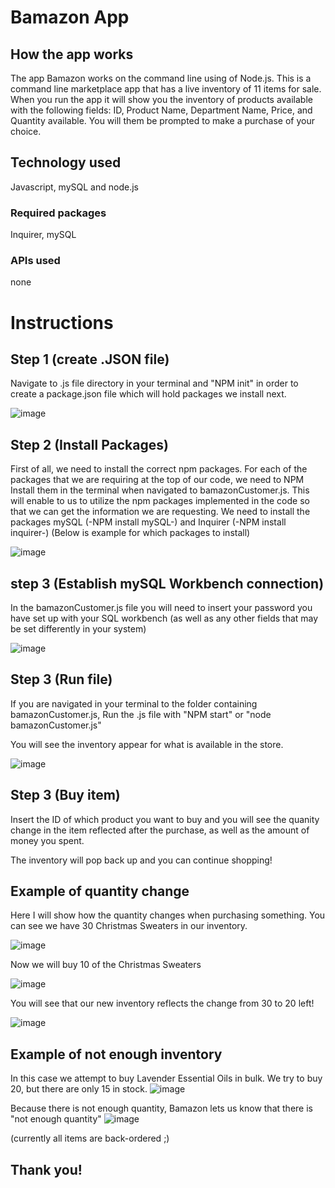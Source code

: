 # Bamazon App


## How the app works
The app Bamazon works on the command line using of Node.js. This is a command line marketplace app that has a live inventory of 11 items for sale. When you run the app it will show you the inventory of products available with the following fields: ID, Product Name, Department Name, Price, and Quantity available. You will them be prompted to make a purchase of your choice.

## Technology used
Javascript, mySQL and node.js

### Required packages
Inquirer, mySQL

### APIs used
none

# Instructions

## Step 1 (create .JSON file)
Navigate to .js file directory in your terminal and "NPM init" in order to create a package.json file which will hold packages we install next. 

![image](https://user-images.githubusercontent.com/44414542/57340058-3b48a280-7102-11e9-8331-158274c5aaee.png)

## Step 2 (Install Packages)

First of all, we need to install the correct npm packages. For each of the packages that we are requiring at the top of our code, we need to NPM Install them in the terminal when navigated to bamazonCustomer.js. This will enable to us to utilize the npm packages implemented in the code so that we can get the information we are requesting. We need to install the packages mySQL (-NPM install mySQL-) and Inquirer (-NPM install inquirer-) (Below is example for which packages to install)


![image](https://user-images.githubusercontent.com/44414542/57339994-ee64cc00-7101-11e9-8e7e-0c2eb9165351.png)


## step 3 (Establish mySQL Workbench connection)
In the bamazonCustomer.js file you will need to insert your password you have set up with your SQL workbench (as well as any other fields that may be set differently in your system)

![image](https://user-images.githubusercontent.com/44414542/57340151-9ed2d000-7102-11e9-9760-c603a7d5de1d.png)


## Step 3 (Run file)
If you are navigated in your terminal to the folder containing bamazonCustomer.js,
Run the .js file with "NPM start" or "node bamazonCustomer.js"

You will see the inventory appear for what is available in the store. 

![image](https://user-images.githubusercontent.com/44414542/57340277-fcffb300-7102-11e9-9dcc-de6faa2024da.png)


## Step 3 (Buy item)
Insert the ID of which product you want to buy and you will see the quanity change in the item reflected after the purchase, as well as the amount of money you spent.

The inventory will pop back up and you can continue shopping! 

## Example of quantity change
Here I will show how the quantity changes when purchasing something.
You can see we have 30 Christmas Sweaters in our inventory.

![image](https://user-images.githubusercontent.com/44414542/59153775-84a54e00-8a30-11e9-80c9-0f7ac6dea87e.png)

Now we will buy 10 of the Christmas Sweaters


![image](https://user-images.githubusercontent.com/44414542/59153782-a56da380-8a30-11e9-8a8e-cdb472f587ab.png)

You will see that our new inventory reflects the change from 30 to 20 left!

![image](https://user-images.githubusercontent.com/44414542/59153795-d3eb7e80-8a30-11e9-9a9e-a784970d3cc5.png)


## Example of not enough inventory

In this case we attempt to buy Lavender Essential Oils in bulk. We try to buy 20, but there are only 15 in stock.
![image](https://user-images.githubusercontent.com/44414542/59153809-2af15380-8a31-11e9-83f5-76aba13887b0.png)


Because there is not enough quantity, Bamazon lets us know that there is "not enough quantity"
![image](https://user-images.githubusercontent.com/44414542/59153815-3e042380-8a31-11e9-9962-0b9fb14e9331.png)




(currently all items are back-ordered ;) 

## Thank you! 

